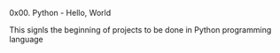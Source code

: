 0x00. Python - Hello, World

This signls the beginning of projects to be done in Python programming language
